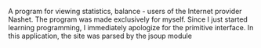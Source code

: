 A program for viewing statistics, balance - users of the Internet provider Nashet.
The program was made exclusively for myself.
Since I just started learning programming, I immediately apologize for the primitive interface.
In this application, the site was parsed by the jsoup module
